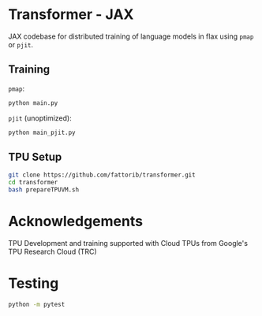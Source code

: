 # Transformer - JAX

JAX codebase for distributed training of language models in flax using ```pmap``` or ```pjit```.


## Training 

```pmap```:

```bash 
python main.py
```

```pjit``` (unoptimized):

```bash 
python main_pjit.py 
```


## TPU Setup

```bash
git clone https://github.com/fattorib/transformer.git
cd transformer 
bash prepareTPUVM.sh
```

# Acknowledgements
TPU Development and training supported with Cloud TPUs from Google's TPU Research Cloud (TRC)


# Testing
```bash 
python -m pytest
```
